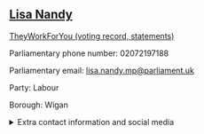 ## <a href="https://members.parliament.uk/member/4082/contact">Lisa Nandy</a>

<a href="https://www.theyworkforyou.com/mp/24831/lisa_nandy/wigan">TheyWorkForYou (voting record, statements)</a> 

Parliamentary phone number: 02072197188 

Parliamentary email: lisa.nandy.mp@parliament.uk 

Party: Labour 

Borough: Wigan 

<details><summary>Extra contact information and social media</summary> 
<li>Website: http://www.lisanandy.co.uk</li>
<li>Twitter: https://twitter.com/lisanandy</li>
<li>Constituency office phone number: 01942242047</li>
<li>Constituency office email:</li>
<li>Facebook:</li>
<li>Instagram:</li>
<li>Youtube:</li>
<li>Linkedin:</li>
<li>Government department phone number:</li>
<li>Government department email:</li>
<li>Threads:</li>
<li>Party office phone number:</li>
<li>Party office email:</li>
<li>Tiktok:</li>
</details>